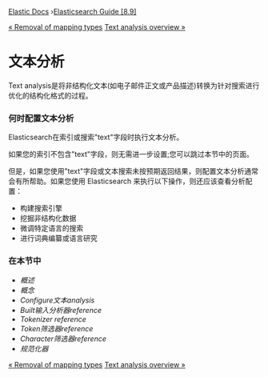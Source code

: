 

[Elastic Docs](/guide/) ›[Elasticsearch Guide [8.9]](index.md)

[« Removal of mapping types](removal-of-types.md) [Text analysis overview
»](analysis-overview.md)

# 文本分析

Text analysis是将非结构化文本(如电子邮件正文或产品描述)转换为针对搜索进行优化的结构化格式的过程。

### 何时配置文本分析

Elasticsearch在索引或搜索"text"字段时执行文本分析。

如果您的索引不包含"text"字段，则无需进一步设置;您可以跳过本节中的页面。

但是，如果您使用"text"字段或文本搜索未按预期返回结果，则配置文本分析通常会有所帮助。如果您使用 Elasticsearch 来执行以下操作，则还应该查看分析配置：

* 构建搜索引擎 
* 挖掘非结构化数据 
* 微调特定语言的搜索 
* 进行词典编纂或语言研究

### 在本节中

* _概述_ 
* _概念_ 
* _Configure文本analysis_ 
* _Built输入分析器reference_ 
* _Tokenizer reference_ 
* _Token筛选器reference_ 
* _Character筛选器reference_ 
* _规范化器_

[« Removal of mapping types](removal-of-types.md) [Text analysis overview
»](analysis-overview.md)

